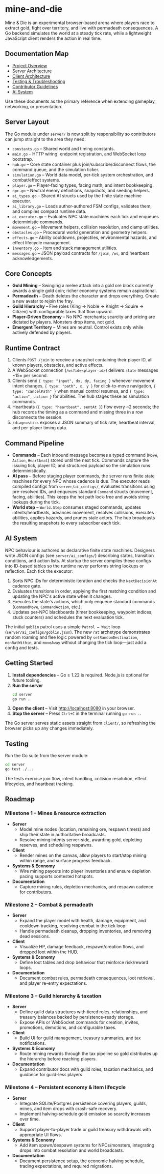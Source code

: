 # mine-and-die

Mine & Die is an experimental browser-based arena where players race to extract gold, fight over territory, and live with permadeath consequences. A Go backend simulates the world at a steady tick rate, while a lightweight JavaScript client renders the action in real time.

## Documentation Map
- [Project Overview](docs/README.md)
- [Server Architecture](docs/server.md)
- [Client Architecture](docs/client.md)
- [Testing & Troubleshooting](docs/testing.md)
- [Contributor Guidelines](AGENTS.md)
- [AI System](docs/ai.md)

Use these documents as the primary reference when extending gameplay, networking, or presentation.

## Server Layout
The Go module under `server/` is now split by responsibility so contributors can jump straight to the area they need:

- `constants.go` – Shared world and timing constants.
- `main.go` – HTTP wiring, endpoint registration, and WebSocket loop bootstrap.
- `hub.go` – Core state container plus join/subscribe/disconnect flows, the command queue, and the simulation ticker.
- `simulation.go` – World data model, per-tick system orchestration, and combat/effect systems.
- `player.go` – Player-facing types, facing math, and intent bookkeeping.
- `npc.go` – Neutral enemy definitions, snapshots, and seeding helpers.
- `ai_types.go` – Shared AI structs used by the finite state machine executor.
- `ai_library.go` – Loads author-authored FSM configs, validates them, and compiles compact runtime data.
- `ai_executor.go` – Evaluates NPC state machines each tick and enqueues deterministic commands.
- `movement.go` – Movement helpers, collision resolution, and clamp utilities.
- `obstacles.go` – Procedural world generation and geometry helpers.
- `effects.go` – Ability cooldowns, projectiles, environmental hazards, and effect lifecycle management.
- `inventory.go` – Item and stack management utilities.
- `messages.go` – JSON payload contracts for `/join`, `/ws`, and heartbeat acknowledgements.

## Core Concepts
- **Gold Mining** – Swinging a melee attack into a gold ore block currently awards a single gold coin; richer economy systems remain aspirational.
- **Permadeath** – Death deletes the character and drops everything. Create a new avatar to rejoin the fray.
- **Guild Hierarchy** – Five roles (King → Noble → Knight → Squire → Citizen) with configurable taxes that flow upward.
- **Player-Driven Economy** – No NPC merchants; scarcity and pricing are dictated by players. Monsters drop items, not gold.
- **Emergent Territory** – Mines are neutral. Control exists only while actively defended by players.

## Runtime Contract
1. Clients `POST /join` to receive a snapshot containing their player ID, all known players, obstacles, and active effects.
2. A WebSocket connection (`/ws?id=<player-id>`) delivers `state` messages ~15× per second.
3. Clients send `{ type: "input", dx, dy, facing }` whenever movement intent changes, `{ type: "path", x, y }` for click-to-move navigation, `{ type: "cancelPath" }` when manual control resumes, and `{ type: "action", action }` for abilities. The hub stages these as simulation commands.
4. Heartbeats (`{ type: "heartbeat", sentAt }`) flow every ~2 seconds; the hub records the timing as a command and missing three in a row disconnects the session.
5. `/diagnostics` exposes a JSON summary of tick rate, heartbeat interval, and per-player timing data.

## Command Pipeline
- **Commands** – Each inbound message becomes a typed command (`Move`, `Action`, `Heartbeat`) stored until the next tick. Commands capture the issuing tick, player ID, and structured payload so the simulation runs deterministically.
- **AI pass** – Before staging player commands, the server runs finite state machines for every NPC whose cadence is due. The executor reads compiled configs from `server/ai_configs/`, evaluates transitions using pre-resolved IDs, and enqueues standard `Command` structs (movement, facing, abilities). This keeps the hot path lock-free and avoids string lookups during the tick.
- **World step** – `World.Step` consumes staged commands, updates intents/heartbeats, advances movement, resolves collisions, executes abilities, applies hazards, and prunes stale actors.
  The hub broadcasts the resulting snapshots to every subscriber each tick.

## AI System
NPC behaviour is authored as declarative finite state machines. Designers write JSON configs (see `server/ai_configs/`) describing states, transition conditions, and action lists. At startup the server compiles these configs into ID-based tables so the runtime never performs string lookups or reflection. Each tick the executor:

1. Sorts NPC IDs for deterministic iteration and checks the `NextDecisionAt` cadence gate.
2. Evaluates transitions in order, applying the first matching condition and updating the NPC's active state when it changes.
3. Executes the state's actions, which only enqueue standard commands (`CommandMove`, `CommandAction`, etc.).
4. Updates per-NPC blackboards (timer bookkeeping, waypoint indices, stuck counters) and schedules the next evaluation tick.

The initial `goblin` patrol uses a simple `Patrol ↔ Wait` loop (`server/ai_configs/goblin.json`). The new `rat` archetype demonstrates random roaming and flee logic powered by `setRandomDestination`, `nonRatWithin`, and `moveAway` without changing the tick loop—just add a config and tests.

## Getting Started
1. **Install dependencies** – Go ≥ 1.22 is required. Node.js is optional for future tooling.
2. **Run the server**
   ```bash
   cd server
   go run .
   ```
3. **Open the client** – Visit [http://localhost:8080](http://localhost:8080) in your browser.
4. **Stop the server** – Press `Ctrl+C` in the terminal running `go run .`.

The Go server serves static assets straight from `client/`, so refreshing the browser picks up any changes immediately.

## Testing
Run the Go suite from the server module:
```bash
cd server
go test ./...
```
The tests exercise join flow, intent handling, collision resolution, effect lifecycles, and heartbeat tracking.

## Roadmap
### Milestone 1 – Mines & resource extraction
- **Server**
  - Model mine nodes (location, remaining ore, respawn timers) and ship their state in authoritative broadcasts.
  - Resolve mining intents server-side, awarding gold, depleting reserves, and scheduling respawns.
- **Client**
  - Render mines on the canvas, allow players to start/stop mining within range, and surface progress feedback.
- **Systems & Economy**
  - Wire mining payouts into player inventories and ensure depletion pacing supports contested hotspots.
- **Documentation**
  - Capture mining rules, depletion mechanics, and respawn cadence for contributors.

### Milestone 2 – Combat & permadeath
- **Server**
  - Expand the player model with health, damage, equipment, and cooldown tracking, resolving combat in the tick loop.
  - Handle permadeath cleanup, dropping inventories, and removing dead sessions.
- **Client**
  - Visualize HP, damage feedback, respawn/creation flows, and dropped loot within the HUD.
- **Systems & Economy**
  - Define loot tables and drop behaviour that reinforce risk/reward loops.
- **Documentation**
  - Document combat rules, permadeath consequences, loot retrieval, and player re-entry expectations.

### Milestone 3 – Guild hierarchy & taxation
- **Server**
  - Define guild data structures with tiered roles, relationships, and treasury balances backed by persistence-ready storage.
  - Expose APIs or WebSocket commands for creation, invites, promotions, demotions, and configurable taxes.
- **Client**
  - Build UI for guild management, treasury summaries, and tax notifications.
- **Systems & Economy**
  - Route mining rewards through the tax pipeline so gold distributes up the hierarchy before reaching players.
- **Documentation**
  - Expand contributor docs with guild roles, taxation mechanics, and guidance for guild-less players.

### Milestone 4 – Persistent economy & item lifecycle
- **Server**
  - Integrate SQLite/Postgres persistence covering players, guilds, mines, and item drops with crash-safe recovery.
  - Implement halving-schedule gold emission so scarcity increases over time.
- **Client**
  - Support player-to-player trade or guild treasury withdrawals with appropriate UI flows.
- **Systems & Economy**
  - Add item spawn/despawn systems for NPCs/monsters, integrating drops into combat resolution and world broadcasts.
- **Documentation**
  - Document persistence setup, the economic halving schedule, trading expectations, and required migrations.
